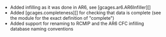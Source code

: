 - Added infilling as it was done in AR6, see [gcages.ar6.AR6Infiller][]
- Added [gcages.completeness][] for checking that data is complete (see the module for the exact definition of "complete")
- Added support for renaming to RCMIP and the AR6 CFC infilling database naming conventions
